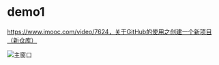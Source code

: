 # demo1
https://www.imooc.com/video/7624，关于GitHub的使用之创建一个新项目（新仓库）


![主窗口](https://github.com/shanzm/Restaurant-Management-System/blob/master/Document/images/FormLogin.png)
